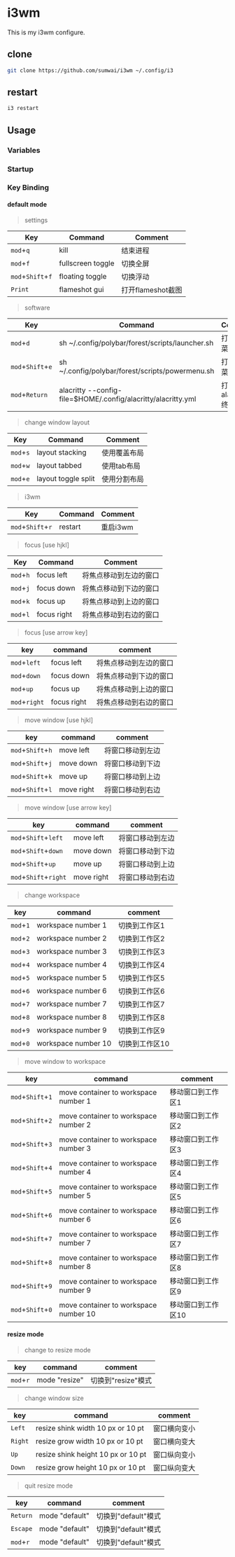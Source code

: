 # i3wm

This is my i3wm configure.

## clone

```bash
git clone https://github.com/sumwai/i3wm ~/.config/i3
```

## restart

```bash
i3 restart
```

## Usage

### Variables

### Startup 

### Key Binding

#### default mode

> settings 

| Key | Command | Comment |
| --- | ------- | ------- |
| `mod`+`q` | kill | 结束进程 |
| `mod`+`f` | fullscreen toggle | 切换全屏 |
| `mod`+`Shift`+`f` | floating toggle | 切换浮动 |
| `Print` | flameshot gui | 打开flameshot截图 |

> software 

| Key | Command | Comment |
| --- | ------- | ------- |
| `mod`+`d` | sh ~/.config/polybar/forest/scripts/launcher.sh | 打开启动菜单 |
| `mod`+`Shift`+`e` | sh ~/.config/polybar/forest/scripts/powermenu.sh | 打开电源菜单 |
| `mod`+`Return` | alacritty --config-file=$HOME/.config/alacritty/alacritty.yml | 打开alacritty终端 |


> change window layout

| Key | Command | Comment |
| --- | ------- | ------- |
| `mod`+`s` | layout stacking     | 使用覆盖布局 |
| `mod`+`w` | layout tabbed       | 使用tab布局  |
| `mod`+`e` | layout toggle split | 使用分割布局 |

> i3wm

| Key | Command | Comment |
| --- | ------- | ------- |
| `mod`+`Shift`+`r` | restart     | 重启i3wm |





> focus [use hjkl]

| Key | Command | Comment |
| --- | ------- | ------- |
| `mod`+`h` | focus left  | 将焦点移动到左边的窗口 |
| `mod`+`j` | focus down  | 将焦点移动到下边的窗口 |
| `mod`+`k` | focus up    | 将焦点移动到上边的窗口 |
| `mod`+`l` | focus right | 将焦点移动到右边的窗口 |

> focus [use arrow key]

| key | command | comment |
| --- | ------- | ------- |
| `mod`+`left`  | focus left  | 将焦点移动到左边的窗口 |
| `mod`+`down`  | focus down  | 将焦点移动到下边的窗口 |
| `mod`+`up`    | focus up    | 将焦点移动到上边的窗口 |
| `mod`+`right` | focus right | 将焦点移动到右边的窗口 |

> move window [use hjkl]

| key | command | comment |
| --- | ------- | ------- |
| `mod`+`Shift`+`h` | move left  | 将窗口移动到左边 |
| `mod`+`Shift`+`j` | move down  | 将窗口移动到下边 |
| `mod`+`Shift`+`k` | move up    | 将窗口移动到上边 |
| `mod`+`Shift`+`l` | move right | 将窗口移动到右边 |

> move window [use arrow key]

| key | command | comment |
| --- | ------- | ------- |
| `mod`+`Shift`+`left`  | move left  | 将窗口移动到左边 |
| `mod`+`Shift`+`down`  | move down  | 将窗口移动到下边 |
| `mod`+`Shift`+`up`    | move up    | 将窗口移动到上边 |
| `mod`+`Shift`+`right` | move right | 将窗口移动到右边 |

> change workspace

| key | command | comment |
| --- | ------- | ------- |
| `mod`+`1`  | workspace number 1   | 切换到工作区1  |
| `mod`+`2`  | workspace number 2   | 切换到工作区2  |
| `mod`+`3`  | workspace number 3   | 切换到工作区3  |
| `mod`+`4`  | workspace number 4   | 切换到工作区4  |
| `mod`+`5`  | workspace number 5   | 切换到工作区5  |
| `mod`+`6`  | workspace number 6   | 切换到工作区6  |
| `mod`+`7`  | workspace number 7   | 切换到工作区7  |
| `mod`+`8`  | workspace number 8   | 切换到工作区8  |
| `mod`+`9`  | workspace number 9   | 切换到工作区9  |
| `mod`+`0`  | workspace number 10  | 切换到工作区10 |

> move window to workspace

| key | command | comment |
| --- | ------- | ------- |
| `mod`+`Shift`+`1`  | move container to workspace number 1   | 移动窗口到工作区1  |
| `mod`+`Shift`+`2`  | move container to workspace number 2   | 移动窗口到工作区2  |
| `mod`+`Shift`+`3`  | move container to workspace number 3   | 移动窗口到工作区3  |
| `mod`+`Shift`+`4`  | move container to workspace number 4   | 移动窗口到工作区4  |
| `mod`+`Shift`+`5`  | move container to workspace number 5   | 移动窗口到工作区5  |
| `mod`+`Shift`+`6`  | move container to workspace number 6   | 移动窗口到工作区6  |
| `mod`+`Shift`+`7`  | move container to workspace number 7   | 移动窗口到工作区7  |
| `mod`+`Shift`+`8`  | move container to workspace number 8   | 移动窗口到工作区8  |
| `mod`+`Shift`+`9`  | move container to workspace number 9   | 移动窗口到工作区9  |
| `mod`+`Shift`+`0`  | move container to workspace number 10  | 移动窗口到工作区10 |


#### resize mode

> change to resize mode

| key | command | comment |
| --- | ------- | ------- |
| `mod`+`r`  | mode "resize" | 切换到"resize"模式 |

> change window size

| key | command | comment |
| --- | ------- | ------- |
| `Left`  | resize shink width 10 px or 10 pt  | 窗口横向变小 |
| `Right` | resize grow width 10 px or 10 pt   | 窗口横向变大 |
| `Up`    | resize shink height 10 px or 10 pt | 窗口纵向变小 |
| `Down`  | resize grow height 10 px or 10 pt  | 窗口纵向变大 |

> quit resize mode

| key | command | comment |
| --- | ------- | ------- |
| `Return`  | mode "default" | 切换到"default"模式 |
| `Escape`  | mode "default" | 切换到"default"模式 |
| `mod`+`r` | mode "default" | 切换到"default"模式 |

